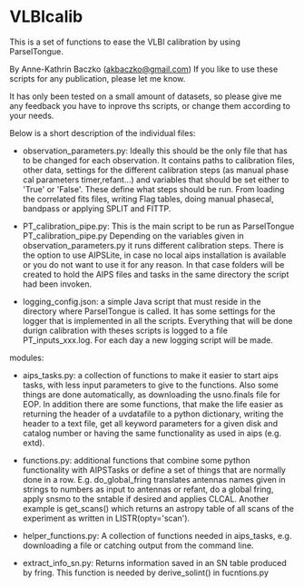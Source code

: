 # VLBIcalib
This is a set of functions to ease the VLBI calibration by using ParselTongue.

By Anne-Kathrin Baczko (akbaczko@gmail.com)
If you like to use these scripts for any publication, please let me know.

It has only been tested on a small amount of datasets, so please give me any feedback you have to inprove ths scripts, or change them according to your needs.

Below is a short description of the individual files:

- observation_parameters.py: Ideally this should be the only file that has to be changed for each observation. It contains paths to calibration files, other data, settings for the different calibration steps (as manual phase cal parameters timer,refant...) and variables that should be set either to 'True' or 'False'. These define what steps should be run. From loading the correlated fits files, writing Flag tables, doing manual phasecal, bandpass or applying SPLIT and FITTP.

- PT_calibration_pipe.py: This is the main script to be run as
    ParselTongue PT_calibration_pipe.py
   Depending on the variables given in observation_parameters.py it runs different calibration steps. There is the option to use AIPSLite, in case no local aips installation is available or you do not want to use it for any reason. In that case folders will be created to hold the AIPS files and tasks in the same directory the script had been invoken.
- logging_config.json: a simple Java script that must reside in the directory where ParselTongue is called. It has some settings for the logger that is implemented in all the scripts. Everything that will be done durign calibration with theses scripts is logged to a file PT_inputs_xxx.log. For each day a new logging script will be made.

modules:
 - aips_tasks.py: a collection of functions to make it easier to start aips tasks, with less input parameters to give to the functions. Also some things are done automatically, as downloading the usno.finals file for EOP. In addition there are some functions, that make the life easier as returning the header of a uvdatafile to a python dictionary, writing the header to a text file, get all keyword parameters for a given disk and catalog number or having the same functionality as used in aips (e.g. extd).

 - functions.py: additional functions that combine some python functionality with AIPSTasks or define a set of things that are normally done in a row. E.g. do_global_fring translates antennas names given in strings to numbers as input to antennas or refant, do a global fring, apply snsmo to the sntable if desired and applies CLCAL. Another example is get_scans() which returns an astropy table of all scans of the experiment as written in LISTR(opty='scan').

 - helper_functions.py: A collection of functions needed in aips_tasks, e.g. downloading a file or catching output from the command line.

 - extract_info_sn.py: Returns information saved in an SN table produced by fring. This function is needed by derive_solint() in fucntions.py
